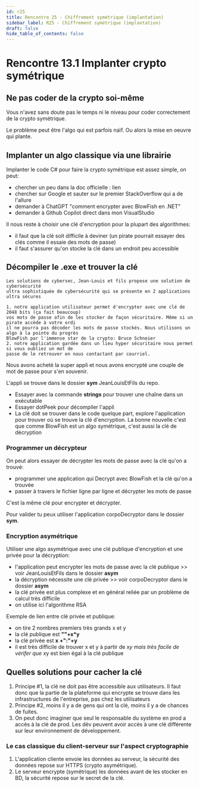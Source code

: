 ```yaml
---
id: r25
title: Rencontre 25 - Chiffrement symétrique (implantation)
sidebar_label: R25 - Chiffrement symétrique (implantation)
draft: false
hide_table_of_contents: false
---
```

# Rencontre 13.1 Implanter crypto symétrique

## Ne pas coder de la crypto soi-même

Vous n'avez sans doute pas le temps ni le niveau pour coder correctement de la crypto symétrique.

Le problème peut être l'algo qui est parfois naïf. Ou alors la mise en oeuvre qui plante.

## Implanter un algo classique via une librairie

Implanter le code C# pour faire la crypto symétrique est assez simple, on peut:
- chercher un peu dans la doc officielle : lien
- chercher sur Google et sauter sur le premier StackOverflow qui a de l'allure
- demander à ChatGPT "comment encrypter avec BlowFish en .NET"
- demander à Github Copilot direct dans mon VisualStudio

Il nous reste à choisir une clé d'encryption pour la plupart des algorithmes:
- il faut que la clé soit difficile à deviner (un pirate pourrait essayer des clés comme il essaie des mots de passe)
- il faut s'assurer qu'on stocke la clé dans un endroit peu accessible

## Décompiler le .exe et trouver la clé

```
Les solutions de cybersec, Jean-Louis et fils propose une solution de cybersécurité
ultra sophistiquée de cybersécurité qui se présente en 2 applications ultra sécures

1. notre application utilisateur permet d'encrypter avec une clé de 2048 bits (ça fait beaucoup)
vos mots de passe afin de les stocker de façon sécuritaire. Même si un pirate accède à votre ordi
il ne pourra pas décoder les mots de passe stockés. Nous utilisons un algo à la pointe du progrès
BlowFish par l'immense star de la crypto: Bruce Schneier
2. notre application gardée dans un lieu hyper sécuritaire nous permet si vous oubliez un mot de 
passe de le retrouver en nous contactant par courriel.
```

Nous avons acheté la super appli et nous avons encrypté une couple de mot de passe pour s'en souvenir.

L'appli se trouve dans le dossier **sym** JeanLouisEtFils du repo.

- Essayer avec la commande **strings** pour trouver une chaîne dans un exécutable
- Essayer dotPeek pour décompiler l'appli
- La clé doit se trouver dans le code quelque part, explore l'application pour trouver où se trouve la clé
d'encryption. La bonne nouvelle c'est que comme BlowFish est un algo symétrique, c'est aussi la clé
de décryption

### Programmer un décrypteur

On peut alors essayer de décrypter les mots de passe avec la clé qu'on a trouvé:
- programmer une application qui Decrypt avec BlowFish et la clé qu'on a trouvée
- passer à travers le fichier ligne par ligne et décrypter les mots de passe

C'est la même clé pour encrypter et décrypter.

Pour valider tu peux utiliser l'application corpoDecryptor dans le dossier **sym**.

### Encryption asymétrique

Utiliser une algo asymétrique avec une clé publique d'encryption et une privée pour la décryption:
- l'application peut encrypter les mots de passe avec la clé publique >> voir JeanLouisEtFils dans le dossier **asym**
- la décryption nécessite une clé privée >> voir corpoDecryptor dans le dossier **asym**
- la clé privée est plus complexe et en général reliée par un problème de calcul très difficile 
- on utilise ici l'algorithme RSA

Exemple de lien entre clé privée et publique:
- on tire 2 nombres premiers très grands x et y
- la clé publique est **""+x*y**
- la clé privée est **x +":"+y**
- il est très difficile de trouver x et y à partir de x*y mais très facile de vérifer que x*y est bien égal à la clé publique

## Quelles solutions pour cacher la clé

1. Principe #1, la clé ne doit pas être accessible aux utilisateurs. Il faut donc que la partie de la plateforme
qui encrypte se trouve dans les infrastructures de l'entreprise, pas chez les utilisateurs
2. Principe #2, moins il y a de gens qui ont la clé, moins il y a de chances de fuites.
3. On peut donc imaginer que seul le responsable du système en prod a accès à la clé de prod. Les dév peuvent 
avoir accès à une clé différente sur leur environnement de développement.

### Le cas classique du client-serveur sur l'aspect cryptographie 

1. L'application cliente envoie les données au serveur, la sécurité des données repose sur HTTPS (crypto asymétrique).
2. Le serveur encrypte (symétrique) les données avant de les stocker en BD, la sécurité repose sur le secret de la clé.


